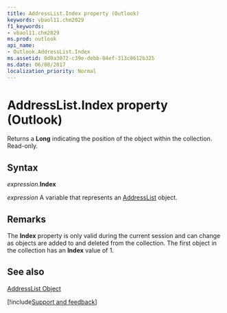 ```yaml
---
title: AddressList.Index property (Outlook)
keywords: vbaol11.chm2029
f1_keywords:
- vbaol11.chm2029
ms.prod: outlook
api_name:
- Outlook.AddressList.Index
ms.assetid: 0d0a3072-c39e-debb-04ef-313c8612b325
ms.date: 06/08/2017
localization_priority: Normal
---
```



# AddressList.Index property (Outlook)

Returns a  **Long** indicating the position of the object within the collection. Read-only.


## Syntax

_expression_.**Index**

_expression_ A variable that represents an [AddressList](Outlook.AddressList.md) object.


## Remarks

The  **Index** property is only valid during the current session and can change as objects are added to and deleted from the collection. The first object in the collection has an **Index** value of 1.


## See also


[AddressList Object](Outlook.AddressList.md)

[!include[Support and feedback](~/includes/feedback-boilerplate.md)]